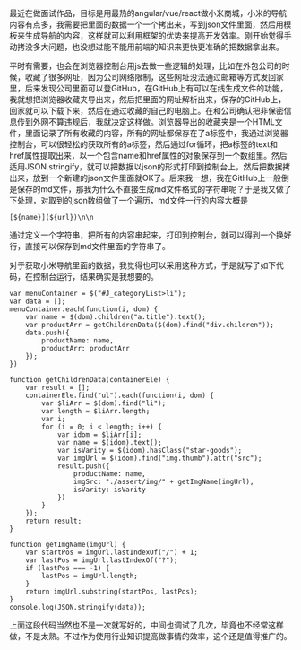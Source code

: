 最近在做面试作品，目标是用最热的angular/vue/react做小米商城，小米的导航内容有点多，我需要把里面的数据一个一个拷出来，写到json文件里面，然后用模板来生成导航的内容，这样就可以利用框架的优势来提高开发效率。刚开始觉得手动拷没多大问题，也没想过能不能用前端的知识来更快更准确的把数据拿出来。

平时有需要，也会在浏览器控制台用js去做一些逻辑的处理，比如在外包公司的时候，收藏了很多网址，因为公司网络限制，这些网址没法通过邮箱等方式发回家里，后来发现公司里面可以登GitHub，在GitHub上有可以在线生成文件的功能，我就想把浏览器收藏夹导出来，然后把里面的网址解析出来，保存的GitHub上，回家就可以下载下来，然后在通过收藏的自己的电脑上。在和公司确认把非保密信息传到外网不算违规后，我就决定这样做。浏览器导出的收藏夹是一个HTML文件，里面记录了所有收藏的内容，所有的网址都保存在了a标签中，我通过浏览器控制台，可以很轻松的获取所有的a标签，然后通过for循环，把a标签的text和href属性提取出来，以一个包含name和href属性的对象保存到一个数组里。然后适用JSON.stringify，就可以把数据以json的形式打印到控制台上，然后把数据拷出来，放到一个新建的json文件里面就OK了。后来我一想，我在GitHub上一般倒是保存的md文件，那我为什么不直接生成md文件格式的字符串呢？于是我又做了下处理，对取到的json数组做了一个遍历，md文件一行的内容大概是
<pre><code>[${name}](${url})\n\n</code></pre>
通过定义一个字符串，把所有的内容串起来，打印到控制台，就可以得到一个换好行，直接可以保存到md文件里面的字符串了。

对于获取小米导航里面的数据，我觉得也可以采用这种方式，于是就写了如下代码，在控制台运行，结果确实是我想要的。
<pre><code>var menuContainer = $("#J_categoryList>li");
var data = [];
menuContainer.each(function(i, dom) {
    var name = $(dom).children("a.title").text();
    var productArr = getChildrenData($(dom).find("div.children"));
    data.push({
        productName: name,
        productArr: productArr
    });
})

function getChildrenData(containerEle) {
    var result = [];
    containerEle.find("ul").each(function(i, dom) {
        var $liArr = $(dom).find("li");
        var length = $liArr.length;
        var i;
        for (i = 0; i < length; i++) {
            var idom = $liArr[i];
            var name = $(idom).text();
            var isVarity = $(idom).hasClass("star-goods");
            var imgUrl = $(idom).find("img.thumb").attr("src");
            result.push({
                productName: name,
                imgSrc: "./assert/img/" + getImgName(imgUrl),
                isVarity: isVarity
            })
        }
    });
    return result;
}

function getImgName(imgUrl) {
    var startPos = imgUrl.lastIndexOf("/") + 1;
    var lastPos = imgUrl.lastIndexOf("?");
    if (lastPos === -1) {
        lastPos = imgUrl.length;
    }
    return imgUrl.substring(startPos, lastPos);
}
console.log(JSON.stringify(data));
</code></pre>
上面这段代码当然也不是一次就写好的，中间也调试了几次，毕竟也不经常这样做，不是太熟。不过作为使用行业知识提高做事情的效率，这个还是值得推广的。